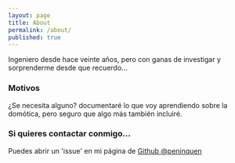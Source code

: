 ```yaml
---
layout: page
title: About
permalink: /about/
published: true
---
```



Ingeniero desde hace veinte años, pero con ganas de investigar y sorprenderme desde que recuerdo...

### Motivos

¿Se necesita alguno? documentaré lo que voy aprendiendo sobre la domótica, pero seguro que algo más también incluiré.

### Si quieres contactar conmigo...

Puedes abrir un 'issue' en mi página de [Github @peninquen](https://github.com/peninquen/peninquen.github.io)
